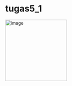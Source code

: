 # tugas5_1

<img width="197" alt="image" src="https://github.com/ichanyr/LEARNINGX/assets/114141633/567a18d9-7086-403d-9d22-5f85374ac2b0">
